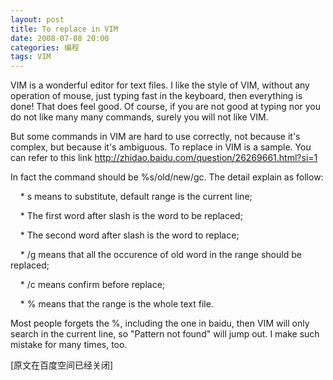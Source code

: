 ```yaml
---
layout: post
title: To replace in VIM
date: 2008-07-08 20:00
categories: 编程
tags: VIM 
---
```

VIM is a wonderful editor for text files. I like the style of VIM, without any operation of mouse, just typing fast in the keyboard, then everything is done! That does feel good. Of course, if you are not good at typing nor you do not like many many commands, surely you will not like VIM.

<!-- more -->

But some commands in VIM are hard to use correctly, not because it's complex, but because it's ambiguous. To replace in VIM is a sample. You can refer to this link http://zhidao.baidu.com/question/26269661.html?si=1

In fact the command should be %s/old/new/gc. The detail explain as follow:

     * s means to substitute, default range is the current line;

     * The first word after slash is the word to be replaced;

     * The second word after slash is the word to replace;

     * /g means that all the occurence of old word in the range should  be replaced;

     * /c means confirm before replace;

     * % means that the range is the whole text file.



Most people forgets the %, including the one in baidu, then VIM will only search in the current line, so "Pattern not found" will jump out. I make such mistake for many times, too.

[原文在百度空间已经关闭]

